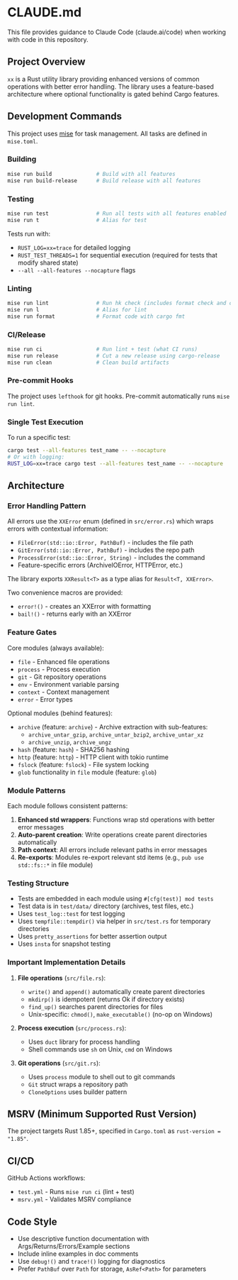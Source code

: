 # CLAUDE.md

This file provides guidance to Claude Code (claude.ai/code) when working with code in this repository.

## Project Overview

`xx` is a Rust utility library providing enhanced versions of common operations with better error handling. The library uses a feature-based architecture where optional functionality is gated behind Cargo features.

## Development Commands

This project uses [mise](https://mise.jdx.dev) for task management. All tasks are defined in `mise.toml`.

### Building
```bash
mise run build              # Build with all features
mise run build-release      # Build release with all features
```

### Testing
```bash
mise run test               # Run all tests with all features enabled
mise run t                  # Alias for test
```

Tests run with:
- `RUST_LOG=xx=trace` for detailed logging
- `RUST_TEST_THREADS=1` for sequential execution (required for tests that modify shared state)
- `--all --all-features --nocapture` flags

### Linting
```bash
mise run lint               # Run hk check (includes format check and clippy)
mise run l                  # Alias for lint
mise run format             # Format code with cargo fmt
```

### CI/Release
```bash
mise run ci                 # Run lint + test (what CI runs)
mise run release            # Cut a new release using cargo-release
mise run clean              # Clean build artifacts
```

### Pre-commit Hooks
The project uses `lefthook` for git hooks. Pre-commit automatically runs `mise run lint`.

### Single Test Execution
To run a specific test:
```bash
cargo test --all-features test_name -- --nocapture
# Or with logging:
RUST_LOG=xx=trace cargo test --all-features test_name -- --nocapture
```

## Architecture

### Error Handling Pattern
All errors use the `XXError` enum (defined in `src/error.rs`) which wraps errors with contextual information:
- `FileError(std::io::Error, PathBuf)` - includes the file path
- `GitError(std::io::Error, PathBuf)` - includes the repo path
- `ProcessError(std::io::Error, String)` - includes the command
- Feature-specific errors (ArchiveIOError, HTTPError, etc.)

The library exports `XXResult<T>` as a type alias for `Result<T, XXError>`.

Two convenience macros are provided:
- `error!()` - creates an XXError with formatting
- `bail!()` - returns early with an XXError

### Feature Gates
Core modules (always available):
- `file` - Enhanced file operations
- `process` - Process execution
- `git` - Git repository operations
- `env` - Environment variable parsing
- `context` - Context management
- `error` - Error types

Optional modules (behind features):
- `archive` (feature: `archive`) - Archive extraction with sub-features:
  - `archive_untar_gzip`, `archive_untar_bzip2`, `archive_untar_xz`
  - `archive_unzip`, `archive_ungz`
- `hash` (feature: `hash`) - SHA256 hashing
- `http` (feature: `http`) - HTTP client with tokio runtime
- `fslock` (feature: `fslock`) - File system locking
- `glob` functionality in `file` module (feature: `glob`)

### Module Patterns

Each module follows consistent patterns:

1. **Enhanced std wrappers**: Functions wrap std operations with better error messages
2. **Auto-parent creation**: Write operations create parent directories automatically
3. **Path context**: All errors include relevant paths in error messages
4. **Re-exports**: Modules re-export relevant std items (e.g., `pub use std::fs::*` in file module)

### Testing Structure

- Tests are embedded in each module using `#[cfg(test)] mod tests`
- Test data is in `test/data/` directory (archives, test files, etc.)
- Uses `test_log::test` for test logging
- Uses `tempfile::tempdir()` via helper in `src/test.rs` for temporary directories
- Uses `pretty_assertions` for better assertion output
- Uses `insta` for snapshot testing

### Important Implementation Details

1. **File operations** (`src/file.rs`):
   - `write()` and `append()` automatically create parent directories
   - `mkdirp()` is idempotent (returns Ok if directory exists)
   - `find_up()` searches parent directories for files
   - Unix-specific: `chmod()`, `make_executable()` (no-op on Windows)

2. **Process execution** (`src/process.rs`):
   - Uses `duct` library for process handling
   - Shell commands use `sh` on Unix, `cmd` on Windows

3. **Git operations** (`src/git.rs`):
   - Uses `process` module to shell out to git commands
   - `Git` struct wraps a repository path
   - `CloneOptions` uses builder pattern

## MSRV (Minimum Supported Rust Version)

The project targets Rust 1.85+, specified in `Cargo.toml` as `rust-version = "1.85"`.

## CI/CD

GitHub Actions workflows:
- `test.yml` - Runs `mise run ci` (lint + test)
- `msrv.yml` - Validates MSRV compliance

## Code Style

- Use descriptive function documentation with Args/Returns/Errors/Example sections
- Include inline examples in doc comments
- Use `debug!()` and `trace!()` logging for diagnostics
- Prefer `PathBuf` over `Path` for storage, `AsRef<Path>` for parameters
